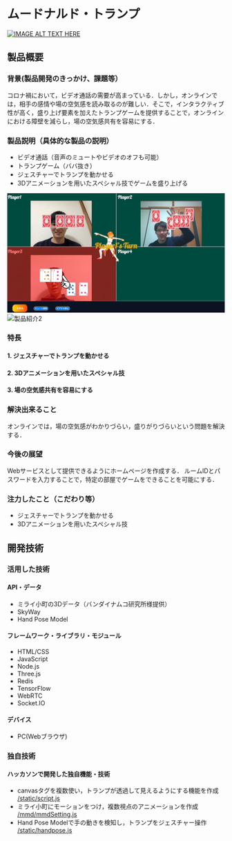 # ムードナルド・トランプ

[![IMAGE ALT TEXT HERE](https://jphacks.com/wp-content/uploads/2020/09/JPHACKS2020_ogp.jpg)](https://www.youtube.com/watch?v=G5rULR53uMk)

## 製品概要
### 背景(製品開発のきっかけ、課題等）
コロナ禍において，ビデオ通話の需要が高まっている．しかし，オンラインでは，相手の感情や場の空気感を読み取るのが難しい．そこで，インタラクティブ性が高く，盛り上げ要素を加えたトランプゲームを提供することで，オンラインにおける障壁を減らし，場の空気感共有を容易にする．
### 製品説明（具体的な製品の説明）
* ビデオ通話（音声のミュートやビデオのオフも可能）
* トランプゲーム（ババ抜き）
* ジェスチャーでトランプを動かせる
* 3Dアニメーションを用いたスペシャル技でゲームを盛り上げる

![製品紹介1](./pictures/effect前.png)
![製品紹介2](./pictures/effect後.png)

### 特長
#### 1. ジェスチャーでトランプを動かせる
#### 2. 3Dアニメーションを用いたスペシャル技
#### 3. 場の空気感共有を容易にする

### 解決出来ること
オンラインでは，場の空気感がわかりづらい，盛りがりづらいという問題を解決する．

### 今後の展望
Webサービスとして提供できるようにホームページを作成する．
ルームIDとパスワードを入力することで，特定の部屋でゲームをできることを可能にする．
### 注力したこと（こだわり等）
* ジェスチャーでトランプを動かせる
* 3Dアニメーションを用いたスペシャル技

## 開発技術
### 活用した技術
#### API・データ
* ミライ小町の3Dデータ（バンダイナムコ研究所様提供）
* SkyWay
* Hand Pose Model

#### フレームワーク・ライブラリ・モジュール
* HTML/CSS
* JavaScript
* Node.js
* Three.js
* Redis
* TensorFlow
* WebRTC
* Socket.IO

#### デバイス
* PC(Webブラウザ)

### 独自技術
#### ハッカソンで開発した独自機能・技術
* canvasタグを複数使い，トランプが透過して見えるようにする機能を作成 [/static/script.js](https://github.com/jphacks/D_2009/blob/master/static/script.js)
* ミライ小町にモーションをつけ，複数視点のアニメーションを作成 [/mmd/mmdSetting.js](https://github.com/jphacks/D_2009/blob/master/mmd/mmdSetting.js)
* Hand Pose Modelで手の動きを検知し，トランプをジェスチャー操作 [/static/handpose.js](https://github.com/jphacks/D_2009/blob/master/static/handpose.js)

